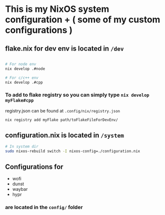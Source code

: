 # This is my NixOS system configuration + ( some of my custom configurations )

## flake.nix for dev env is located in `/dev`
```sh

# For node env
nix develop .#node

# For c/c++ env
nix develop .#cpp
```

### To add to flake registry  so you can simply type `nix develop myFlake#cpp`
registry.json can be found at `.config/nix/registry.json`
```sh
nix registry add myFlake path/toFlakeFileForDevEnv/
```

## configuration.nix is located in `/system`
```sh
# In system dir
sudo nixos-rebuild switch -I nixos-config=./configuration.nix
```

## Configurations for 
- wofi
- dunst
- waybar
- hypr
### are located in the `config/` folder
